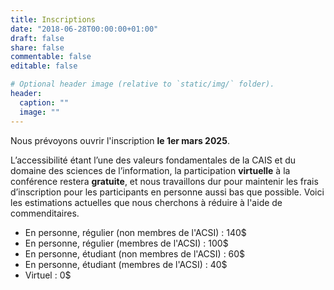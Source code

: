 ```yaml
---
title: Inscriptions
date: "2018-06-28T00:00:00+01:00"
draft: false
share: false
commentable: false
editable: false

# Optional header image (relative to `static/img/` folder).
header:
  caption: ""
  image: ""
---
```


Nous prévoyons ouvrir l'inscription <strong>le 1er mars 2025</strong>.

L’accessibilité étant l’une des valeurs fondamentales de la CAIS et du domaine des sciences de l’information, la participation <strong>virtuelle</strong> à la conférence restera <strong>gratuite</strong>, et nous travaillons dur pour maintenir les frais d’inscription pour les participants en personne aussi bas que possible. Voici les estimations actuelles que nous cherchons à réduire à l'aide de commenditaires.

- En personne, régulier (non membres de l'ACSI) : 140$
- En personne, régulier (membres de l'ACSI) : 100$
- En personne, étudiant (non membres de l'ACSI) : 60$
- En personne, étudiant (membres de l'ACSI) : 40$
- Virtuel : 0$